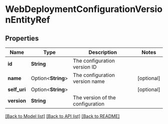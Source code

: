 # WebDeploymentConfigurationVersionEntityRef

## Properties

Name | Type | Description | Notes
------------ | ------------- | ------------- | -------------
**id** | **String** | The configuration version ID | 
**name** | Option<**String**> | The configuration version name | [optional]
**self_uri** | Option<**String**> |  | [optional]
**version** | **String** | The version of the configuration | 

[[Back to Model list]](../README.md#documentation-for-models) [[Back to API list]](../README.md#documentation-for-api-endpoints) [[Back to README]](../README.md)


